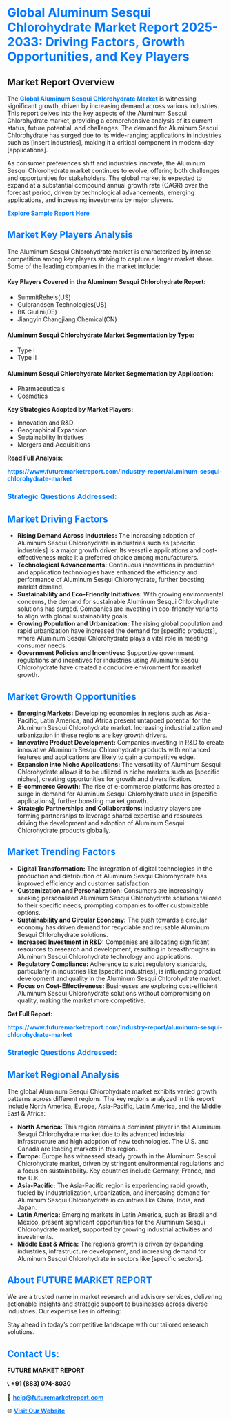 <h1 style="color: #007BFF;">Global Aluminum Sesqui Chlorohydrate Market Report 2025-2033: Driving Factors, Growth Opportunities, and Key Players</h1>

<section id="overview">
<h2>Market Report Overview</h2>
<p>The <a href="https://www.futuremarketreport.com/industry-report/aluminum-sesqui-chlorohydrate-market" style="color: #007BFF; text-decoration: none;"><strong>Global Aluminum Sesqui Chlorohydrate Market</strong></a> is witnessing significant growth, driven by increasing demand across various industries. This report delves into the key aspects of the Aluminum Sesqui Chlorohydrate market, providing a comprehensive analysis of its current status, future potential, and challenges. The demand for Aluminum Sesqui Chlorohydrate has surged due to its wide-ranging applications in industries such as [insert industries], making it a critical component in modern-day [applications].</p>
<p>As consumer preferences shift and industries innovate, the Aluminum Sesqui Chlorohydrate market continues to evolve, offering both challenges and opportunities for stakeholders. The global market is expected to expand at a substantial compound annual growth rate (CAGR) over the forecast period, driven by technological advancements, emerging applications, and increasing investments by major players.</p>
</section>

<section id="overview">
<p><a href="https://www.futuremarketreport.com/request-sample/reportId=85766" style="color: #007BFF; text-decoration: none;"><strong>Explore Sample Report Here</strong></a></p>
</section>

<section id="key-players">
<h2 style="color: #007BFF;">Market Key Players Analysis</h2>
<p>The Aluminum Sesqui Chlorohydrate market is characterized by intense competition among key players striving to capture a larger market share. Some of the leading companies in the market include:</p>
<h4>Key Players Covered in the Aluminum Sesqui Chlorohydrate Report:</h4>
<ul><li>SummitReheis(US)</li><li>Gulbrandsen Technologies(US)</li><li>BK Giulini(DE)</li><li>Jiangyin Changjiang Chemical(CN)</li></ul>
<h4>Aluminum Sesqui Chlorohydrate Market Segmentation by Type:</h4>
<ul><li>Type I</li><li>Type II</li></ul>

<h4>Aluminum Sesqui Chlorohydrate Market Segmentation by Application:</h4>
<ul><li>Pharmaceuticals</li><li>Cosmetics</li></ul>
<p><strong>Key Strategies Adopted by Market Players:</strong></p>
<ul>
<li>Innovation and R&D</li>
<li>Geographical Expansion</li>
<li>Sustainability Initiatives</li>
<li>Mergers and Acquisitions</li>
</ul>
</section>

<section>
<p><strong>Read Full Analysis: </strong></p><a href="https://www.futuremarketreport.com/industry-report/aluminum-sesqui-chlorohydrate-market" style="color: #007BFF; text-decoration: none;"><strong>https://www.futuremarketreport.com/industry-report/aluminum-sesqui-chlorohydrate-market</strong></a>
<h3 style="color: #007BFF;">Strategic Questions Addressed:</h3>
</section>

<section id="driving-factors">
<h2 style="color: #007BFF;">Market Driving Factors</h2>
<ul>
<li><strong>Rising Demand Across Industries:</strong> The increasing adoption of Aluminum Sesqui Chlorohydrate in industries such as [specific industries] is a major growth driver. Its versatile applications and cost-effectiveness make it a preferred choice among manufacturers.</li>
<li><strong>Technological Advancements:</strong> Continuous innovations in production and application technologies have enhanced the efficiency and performance of Aluminum Sesqui Chlorohydrate, further boosting market demand.</li>
<li><strong>Sustainability and Eco-Friendly Initiatives:</strong> With growing environmental concerns, the demand for sustainable Aluminum Sesqui Chlorohydrate solutions has surged. Companies are investing in eco-friendly variants to align with global sustainability goals.</li>
<li><strong>Growing Population and Urbanization:</strong> The rising global population and rapid urbanization have increased the demand for [specific products], where Aluminum Sesqui Chlorohydrate plays a vital role in meeting consumer needs.</li>
<li><strong>Government Policies and Incentives:</strong> Supportive government regulations and incentives for industries using Aluminum Sesqui Chlorohydrate have created a conducive environment for market growth.</li>
</ul>
</section>

<section id="growth-opportunities">
<h2 style="color: #007BFF;">Market Growth Opportunities</h2>
<ul>
<li><strong>Emerging Markets:</strong> Developing economies in regions such as Asia-Pacific, Latin America, and Africa present untapped potential for the Aluminum Sesqui Chlorohydrate market. Increasing industrialization and urbanization in these regions are key growth drivers.</li>
<li><strong>Innovative Product Development:</strong> Companies investing in R&D to create innovative Aluminum Sesqui Chlorohydrate products with enhanced features and applications are likely to gain a competitive edge.</li>
<li><strong>Expansion into Niche Applications:</strong> The versatility of Aluminum Sesqui Chlorohydrate allows it to be utilized in niche markets such as [specific niches], creating opportunities for growth and diversification.</li>
<li><strong>E-commerce Growth:</strong> The rise of e-commerce platforms has created a surge in demand for Aluminum Sesqui Chlorohydrate used in [specific applications], further boosting market growth.</li>
<li><strong>Strategic Partnerships and Collaborations:</strong> Industry players are forming partnerships to leverage shared expertise and resources, driving the development and adoption of Aluminum Sesqui Chlorohydrate products globally.</li>
</ul>
</section>

<section id="trending-factors">
<h2 style="color: #007BFF;">Market Trending Factors</h2>
<ul>
<li><strong>Digital Transformation:</strong> The integration of digital technologies in the production and distribution of Aluminum Sesqui Chlorohydrate has improved efficiency and customer satisfaction.</li>
<li><strong>Customization and Personalization:</strong> Consumers are increasingly seeking personalized Aluminum Sesqui Chlorohydrate solutions tailored to their specific needs, prompting companies to offer customizable options.</li>
<li><strong>Sustainability and Circular Economy:</strong> The push towards a circular economy has driven demand for recyclable and reusable Aluminum Sesqui Chlorohydrate solutions.</li>
<li><strong>Increased Investment in R&D:</strong> Companies are allocating significant resources to research and development, resulting in breakthroughs in Aluminum Sesqui Chlorohydrate technology and applications.</li>
<li><strong>Regulatory Compliance:</strong> Adherence to strict regulatory standards, particularly in industries like [specific industries], is influencing product development and quality in the Aluminum Sesqui Chlorohydrate market.</li>
<li><strong>Focus on Cost-Effectiveness:</strong> Businesses are exploring cost-efficient Aluminum Sesqui Chlorohydrate solutions without compromising on quality, making the market more competitive.</li>
</ul>
</section>

<section>
<p><strong>Get Full Report: </strong></p><a href="https://www.futuremarketreport.com/industry-report/aluminum-sesqui-chlorohydrate-market" style="color: #007BFF; text-decoration: none;"><strong>https://www.futuremarketreport.com/industry-report/aluminum-sesqui-chlorohydrate-market</strong></a>
<h3 style="color: #007BFF;">Strategic Questions Addressed:</h3>
</section>


<section id="regional-analysis">
<h2 style="color: #007BFF;">Market Regional Analysis</h2>
<p>The global Aluminum Sesqui Chlorohydrate market exhibits varied growth patterns across different regions. The key regions analyzed in this report include North America, Europe, Asia-Pacific, Latin America, and the Middle East & Africa:</p>
<ul>
<li><strong>North America:</strong> This region remains a dominant player in the Aluminum Sesqui Chlorohydrate market due to its advanced industrial infrastructure and high adoption of new technologies. The U.S. and Canada are leading markets in this region.</li>
<li><strong>Europe:</strong> Europe has witnessed steady growth in the Aluminum Sesqui Chlorohydrate market, driven by stringent environmental regulations and a focus on sustainability. Key countries include Germany, France, and the U.K.</li>
<li><strong>Asia-Pacific:</strong> The Asia-Pacific region is experiencing rapid growth, fueled by industrialization, urbanization, and increasing demand for Aluminum Sesqui Chlorohydrate in countries like China, India, and Japan.</li>
<li><strong>Latin America:</strong> Emerging markets in Latin America, such as Brazil and Mexico, present significant opportunities for the Aluminum Sesqui Chlorohydrate market, supported by growing industrial activities and investments.</li>
<li><strong>Middle East & Africa:</strong> The region’s growth is driven by expanding industries, infrastructure development, and increasing demand for Aluminum Sesqui Chlorohydrate in sectors like [specific sectors].</li>
</ul>
</section>

<footer>
<h2 style="color: #007BFF;">About FUTURE MARKET REPORT</h2>
<p>We are a trusted name in market research and advisory services, delivering actionable insights and strategic support to businesses across diverse industries. Our expertise lies in offering:</p>

<p>Stay ahead in today’s competitive landscape with our tailored research solutions.</p>

<h2 style="color: #007BFF;">Contact Us:</h2>
<p><strong>FUTURE MARKET REPORT</strong></p>
<p>📞 <strong>+91 (883) 074-8030</strong></p>
<p>📧 <strong><a href="mailto:help@futuremarketreport.com" style="color: #007BFF;">help@futuremarketreport.com</a></strong></p>
<p>🌐 <strong><a href="https://www.futuremarketreport.com/" style="color: #007BFF;">Visit Our Website</a></strong></p>
</footer>